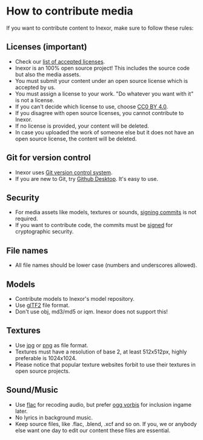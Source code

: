 # How to contribute media

If you want to contribute content to Inexor, make sure to follow these rules:

## Licenses (important)

* Check our [list of accepted licenses](../License-Policy.html).
* Inexor is an 100% open source project! This includes the source code but also the media assets.
* You must submit your content under an open source license which is accepted by us.
* You must assign a license to your work. "Do whatever you want with it" is not a license.
* If you can't decide which license to use, choose [CC0 BY 4.0](https://creativecommons.org/licenses/by/4.0/deed.en).
* If you disagree with open source licenses, you cannot contribute to Inexor.
* If no license is provided, your content will be deleted.
* In case you uploaded the work of someone else but it does not have an open source license, the content will be deleted.

## Git for version control

* Inexor uses [Git version control system](https://git-scm.com/).
* If you are new to Git, try [Github Desktop](https://desktop.github.com/). It's easy to use.

## Security

* For media assets like models, textures or sounds, [signing commits](https://git-scm.com/book/en/v2/Git-Tools-Signing-Your-Work) is not required.
* If you want to contribute code, the commits must be [signed](https://git-scm.com/book/en/v2/Git-Tools-Signing-Your-Work) for cryptographic security.

## File names

* All file names should be lower case (numbers and underscores allowed).

## Models

* Contribute models to Inexor's model repository.
* Use [glTF2](https://www.khronos.org/gltf/) file format.
* Don't use obj, md3/md5 or iqm. Inexor does not support this!

## Textures

* Use [jpg](https://en.wikipedia.org/wiki/JPEG) or [png](https://en.wikipedia.org/wiki/Portable_Network_Graphics) as file format.
* Textures must have a resolution of base 2, at least 512x512px, highly preferable is 1024x1024.
* Please notice that popular texture websites forbit to use their textures in open source projects.

## Sound/Music

* Use [flac](https://en.wikipedia.org/wiki/FLAC) for recoding audio, but prefer [ogg vorbis](https://en.wikipedia.org/wiki/Ogg) for inclusion ingame later.
* No lyrics in background music.
* Keep source files, like .flac, .blend, .xcf and so on. If you, we or anybody else want one day to edit our content these files are essential.

